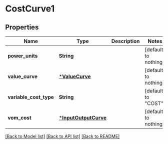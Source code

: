 # CostCurve1

## Properties

Name | Type | Description | Notes
------------ | ------------- | ------------- | -------------
**power_units** | **String** |  | [default to nothing]
**value_curve** | [***ValueCurve**](ValueCurve.md) |  | [default to nothing]
**variable_cost_type** | **String** |  | [default to "COST"]
**vom_cost** | [***InputOutputCurve**](InputOutputCurve.md) |  | [default to nothing]

[[Back to Model list]](../README.md#models) [[Back to API list]](../README.md#api-endpoints) [[Back to README]](../README.md)
